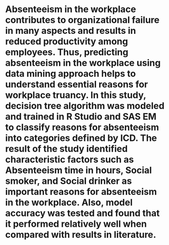 # Absenteeism in the workplace contributes to organizational failure in many aspects and results in reduced productivity among employees. Thus, predicting absenteeism in the workplace using data mining approach helps to understand essential reasons for workplace truancy. In this study, decision tree algorithm was modeled and trained in R Studio and SAS EM to classify reasons for absenteeism into categories defined by ICD. The result of the study identified characteristic factors such as Absenteeism time in hours, Social smoker, and Social drinker as important reasons for absenteeism in the workplace. Also, model accuracy was tested and found that it performed relatively well when compared with results in literature.
